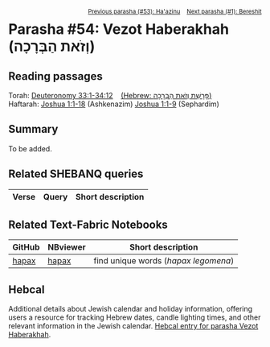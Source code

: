 <span style="float: right;"><sup> <a href="../53%20-%20Ha'azinu">Previous parasha (#53): Ha'azinu</a> &nbsp;&nbsp; <a href="../01%20-%20Bereshit">Next parasha (#1): Bereshit</a></sup></span>

# Parasha #54: Vezot Haberakhah (וְזֹאת הַבְּרָכָה)

## Reading passages

Torah: <a href="https://www.stepbible.org/?q=version=NASB2020|reference=Deut.33:1-34:12&options=HNVUG" target="_blank">Deuteronomy 33:1-34:12</a> &nbsp;&nbsp; <a href="https://tikkun.io/#/p/vezot-haberakhah" target="_blank">(Hebrew: פָּרָשַׁת וְזֹאת הַבְּרָכָה)</a><br>
Haftarah: 
<a href="https://www.stepbible.org/?q=version=NASB2020|reference=Josh.1:1-18&options=HNVUG" target="_blank">Joshua 1:1-18</a> (Ashkenazim)
<a href="https://www.stepbible.org/?q=version=NASB2020|reference=Josh.1:1-9&options=HNVUG" target="_blank">Joshua 1:1-9</a> (Sephardim)

## Summary

To be added.

## Related SHEBANQ queries

Verse | Query | Short description
--- | --- | --- 


## Related Text-Fabric Notebooks

GitHub | NBviewer | Short description
---|---|---
[hapax](hapax.ipynb) | <a href="https://nbviewer.org/github/tonyjurg/Parashot/blob/main/WeeklyParasha/54%20-%20Vezot%20Haberakhah/hapax.ipynb" target="_blank">hapax</a> | find unique words (*hapax legomena*)

## Hebcal

Additional details about Jewish calendar and holiday information, offering users a resource for tracking Hebrew dates, candle lighting times, and other relevant information in the Jewish calendar. <a href="https://www.hebcal.com/sedrot/vezot-haberakhah" target="_blank">Hebcal entry for parasha Vezot Haberakhah</a>.

